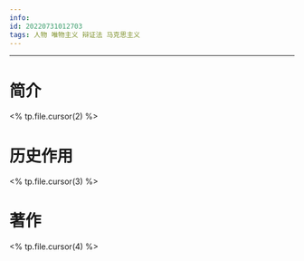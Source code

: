 ```yaml
---
info:
id: 20220731012703
tags: 人物 唯物主义 辩证法 马克思主义
---
```

---
# 简介
<% tp.file.cursor(2) %>
# 历史作用
<% tp.file.cursor(3) %>
# 著作
<% tp.file.cursor(4) %>